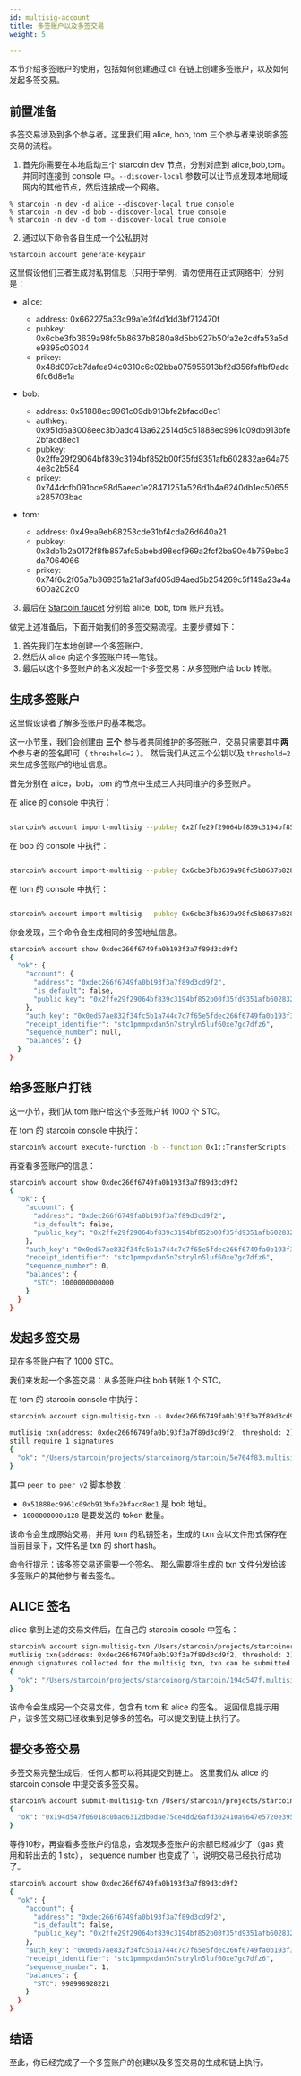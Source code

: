 ```yaml
---
id: multisig-account
title: 多签账户以及多签交易
weight: 5

---
```


本节介绍多签账户的使用，包括如何创建通过 cli 在链上创建多签账户，以及如何发起多签交易。

<!--more-->

## 前置准备

多签交易涉及到多个参与者。这里我们用 alice, bob, tom 三个参与者来说明多签交易的流程。

1. 首先你需要在本地启动三个 starcoin dev 节点，分别对应到 alice,bob,tom。并同时连接到 console 中。`--discover-local` 参数可以让节点发现本地局域网内的其他节点，然后连接成一个网络。 
```
% starcoin -n dev -d alice --discover-local true console
% starcoin -n dev -d bob --discover-local true console
% starcoin -n dev -d tom --discover-local true console
```

2. 通过以下命令各自生成一个公私钥对
```shell
%starcoin account generate-keypair
```

这里假设他们三者生成对私钥信息（只用于举例，请勿使用在正式网络中）分别是：

- alice:
  - address: 0x662275a33c99a1e3f4d1dd3bf712470f
  - pubkey: 0x6cbe3fb3639a98fc5b8637b8280a8d5bb927b50fa2e2cdfa53a5de9395c03034
  - prikey: 0x48d097cb7dafea94c0310c6c02bba075955913bf2d356faffbf9adc6fc6d8e1a
- bob:
  - address: 0x51888ec9961c09db913bfe2bfacd8ec1
  - authkey: 0x951d6a3008eec3b0add413a622514d5c51888ec9961c09db913bfe2bfacd8ec1
  - pubkey: 0x2ffe29f29064bf839c3194bf852b00f35fd9351afb602832ae64a754e8c2b584
  - prikey: 0x744dcfb091bce98d5aeec1e28471251a526d1b4a6240db1ec50655a285703bac

- tom:
  - address: 0x49ea9eb68253cde31bf4cda26d640a21
  - pubkey: 0x3db1b2a0172f8fb857afc5abebd98ecf969a2fcf2ba90e4b759ebc3da7064066
  - prikey: 0x74f6c2f05a7b369351a21af3afd05d94aed5b254269c5f149a23a4a600a202c0


3. 最后在 [Starcoin faucet](https://faucet.starcoin.org/halley) 分别给 alice, bob, tom 账户充钱。


做完上述准备后，下面开始我们的多签交易流程。主要步骤如下：

1. 首先我们在本地创建一个多签账户。
2. 然后从 alice 向这个多签账户转一笔钱。
3. 最后以这个多签账户的名义发起一个多签交易：从多签账户给 bob 转账。

## 生成多签账户

这里假设读者了解多签账户的基本概念。

这一小节里，我们会创建由 **三个** 参与者共同维护的多签账户，交易只需要其中**两个**参与者的签名即可（ `threshold=2` ）。
然后我们从这三个公钥以及 `threshold=2`  来生成多签账户的地址信息。

首先分别在 alice，bob，tom 的节点中生成三人共同维护的多签账户。

在 alice 的 console 中执行：

```bash

starcoin% account import-multisig --pubkey 0x2ffe29f29064bf839c3194bf852b00f35fd9351afb602832ae64a754e8c2b584 --pubkey 0x3db1b2a0172f8fb857afc5abebd98ecf969a2fcf2ba90e4b759ebc3da7064066 --prikey 0x48d097cb7dafea94c0310c6c02bba075955913bf2d356faffbf9adc6fc6d8e1a -t 2
```

在 bob 的 console 中执行：

```bash

starcoin% account import-multisig --pubkey 0x6cbe3fb3639a98fc5b8637b8280a8d5bb927b50fa2e2cdfa53a5de9395c03034 --pubkey 0x3db1b2a0172f8fb857afc5abebd98ecf969a2fcf2ba90e4b759ebc3da7064066 --prikey 0x744dcfb091bce98d5aeec1e28471251a526d1b4a6240db1ec50655a285703bac -t 2
```

在 tom 的 console 中执行：

```bash

starcoin% account import-multisig --pubkey 0x6cbe3fb3639a98fc5b8637b8280a8d5bb927b50fa2e2cdfa53a5de9395c03034 --pubkey 0x2ffe29f29064bf839c3194bf852b00f35fd9351afb602832ae64a754e8c2b584 --prikey 0x74f6c2f05a7b369351a21af3afd05d94aed5b254269c5f149a23a4a600a202c0 -t 2
```

你会发现，三个命令会生成相同的多签地址信息。

```bash
starcoin% account show 0xdec266f6749fa0b193f3a7f89d3cd9f2
{
  "ok": {
    "account": {
      "address": "0xdec266f6749fa0b193f3a7f89d3cd9f2",
      "is_default": false,
      "public_key": "0x2ffe29f29064bf839c3194bf852b00f35fd9351afb602832ae64a754e8c2b5843db1b2a0172f8fb857afc5abebd98ecf969a2fcf2ba90e4b759ebc3da70640666cbe3fb3639a98fc5b8637b8280a8d5bb927b50fa2e2cdfa53a5de9395c0303402"
    },
    "auth_key": "0x0ed57ae832f34fc5b1a744c7c7f65e5fdec266f6749fa0b193f3a7f89d3cd9f2",
    "receipt_identifier": "stc1pmmpxdan5n7stryln5luf60xe7gc7dfz6",
    "sequence_number": null,
    "balances": {}
  }
}
```



## 给多签账户打钱

这一小节，我们从 tom 账户给这个多签账户转 1000 个 STC。

在 tom 的 starcoin console 中执行：

```bash
starcoin% account execute-function -b --function 0x1::TransferScripts::peer_to_peer_v2  -t 0x1::STC::STC --arg 0xdec266f6749fa0b193f3a7f89d3cd9f2 --arg 1000000000000u128
```

再查看多签账户的信息：

```bash
starcoin% account show 0xdec266f6749fa0b193f3a7f89d3cd9f2
{
  "ok": {
    "account": {
      "address": "0xdec266f6749fa0b193f3a7f89d3cd9f2",
      "is_default": false,
      "public_key": "0x2ffe29f29064bf839c3194bf852b00f35fd9351afb602832ae64a754e8c2b5843db1b2a0172f8fb857afc5abebd98ecf969a2fcf2ba90e4b759ebc3da70640666cbe3fb3639a98fc5b8637b8280a8d5bb927b50fa2e2cdfa53a5de9395c0303402"
    },
    "auth_key": "0x0ed57ae832f34fc5b1a744c7c7f65e5fdec266f6749fa0b193f3a7f89d3cd9f2",
    "receipt_identifier": "stc1pmmpxdan5n7stryln5luf60xe7gc7dfz6",
    "sequence_number": 0,
    "balances": {
      "STC": 1000000000000
    }
  }
}
```

## 发起多签交易

现在多签账户有了 1000 STC。

我们来发起一个多签交易：从多签账户往 bob 转账 1 个 STC。

在 tom 的 starcoin console 中执行：

```bash
starcoin% account sign-multisig-txn -s 0xdec266f6749fa0b193f3a7f89d3cd9f2 --function 0x1::TransferScripts::peer_to_peer_v2 -t 0x1::STC::STC --arg 0x51888ec9961c09db913bfe2bfacd8ec1 --arg 1000000000u128

mutlisig txn(address: 0xdec266f6749fa0b193f3a7f89d3cd9f2, threshold: 2): 1 signatures collected
still require 1 signatures
{
  "ok": "/Users/starcoin/projects/starcoinorg/starcoin/5e764f83.multisig-txn"
}
```

其中 `peer_to_peer_v2` 脚本参数：
- `0x51888ec9961c09db913bfe2bfacd8ec1` 是 bob 地址。
- `1000000000u128` 是要发送的 token 数量。

该命令会生成原始交易，并用 tom 的私钥签名，生成的 txn 会以文件形式保存在当前目录下，文件名是 txn 的 short hash。

命令行提示：该多签交易还需要一个签名。
那么需要将生成的 txn 文件分发给该多签账户的其他参与者去签名。

## ALICE 签名

alice 拿到上述的交易文件后，在自己的 starcoin cosole 中签名：


```bash
starcoin% account sign-multisig-txn /Users/starcoin/projects/starcoinorg/starcoin/5e764f83.multisig-txn
mutlisig txn(address: 0xdec266f6749fa0b193f3a7f89d3cd9f2, threshold: 2): 2 signatures collected
enough signatures collected for the multisig txn, txn can be submitted now
{
  "ok": "/Users/starcoin/projects/starcoinorg/starcoin/194d547f.multisig-txn"
}
```

该命令会生成另一个交易文件，包含有 tom 和 alice 的签名。
返回信息提示用户，该多签交易已经收集到足够多的签名，可以提交到链上执行了。


## 提交多签交易

多签交易完整生成后，任何人都可以将其提交到链上。
这里我们从 alice 的 starcoin console 中提交该多签交易。

```bash
starcoin% account submit-multisig-txn /Users/starcoin/projects/starcoinorg/starcoin/194d547f.multisig-txn
{
  "ok": "0x194d547f06018c0bad6312db0dae75ce4dd26afd302410a9647e5720e395878a"
}
```

等待10秒，再查看多签账户的信息，会发现多签账户的余额已经减少了（gas 费用和转出去的 1 stc）， sequence number 也变成了 1，说明交易已经执行成功了。

```bash
starcoin% account show 0xdec266f6749fa0b193f3a7f89d3cd9f2
{
  "ok": {
    "account": {
      "address": "0xdec266f6749fa0b193f3a7f89d3cd9f2",
      "is_default": false,
      "public_key": "0x2ffe29f29064bf839c3194bf852b00f35fd9351afb602832ae64a754e8c2b5843db1b2a0172f8fb857afc5abebd98ecf969a2fcf2ba90e4b759ebc3da70640666cbe3fb3639a98fc5b8637b8280a8d5bb927b50fa2e2cdfa53a5de9395c0303402"
    },
    "auth_key": "0x0ed57ae832f34fc5b1a744c7c7f65e5fdec266f6749fa0b193f3a7f89d3cd9f2",
    "receipt_identifier": "stc1pmmpxdan5n7stryln5luf60xe7gc7dfz6",
    "sequence_number": 1,
    "balances": {
      "STC": 998998928221
    }
  }
}
```

## 结语

至此，你已经完成了一个多签账户的创建以及多签交易的生成和链上执行。
